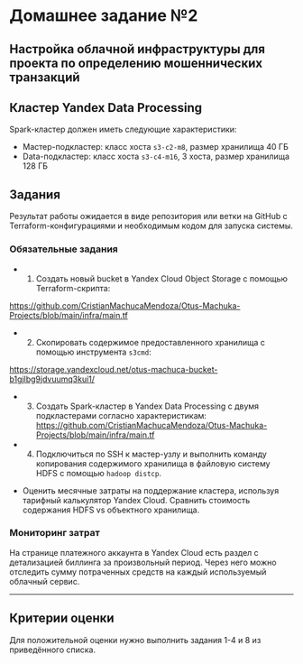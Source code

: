 # Домашнее задание №2  
## Настройка облачной инфраструктуры для проекта по определению мошеннических транзакций
## Кластер Yandex Data Processing

Spark-кластер должен иметь следующие характеристики:

- Мастер-подкластер: класс хоста `s3-c2-m8`, размер хранилища 40 ГБ  
- Data-подкластер: класс хоста `s3-c4-m16`, 3 хоста, размер хранилища 128 ГБ

## Задания

Результат работы ожидается в виде репозитория или ветки на GitHub с Terraform-конфигурациями и необходимым кодом для запуска системы.

### Обязательные задания

- 1. Создать новый bucket в Yandex Cloud Object Storage с помощью Terraform-скрипта:

https://github.com/CristianMachucaMendoza/Otus-Machuka-Projects/blob/main/infra/main.tf

- 2. Скопировать содержимое предоставленного хранилища с помощью инструмента `s3cmd`:

https://storage.yandexcloud.net/otus-machuca-bucket-b1gjlbg9jdvuumq3kui1/


- 3. Создать Spark-кластер в Yandex Data Processing с двумя подкластерами согласно характеристикам:
https://github.com/CristianMachucaMendoza/Otus-Machuka-Projects/blob/main/infra/main.tf

- 4. Подключиться по SSH к мастер-узлу и выполнить команду копирования содержимого хранилища в файловую систему HDFS с помощью `hadoop distcp`. 


- Оценить месячные затраты на поддержание кластера, используя тарифный калькулятор Yandex Cloud. Сравнить стоимость содержания HDFS vs объектного хранилища.





### Мониторинг затрат

На странице платежного аккаунта в Yandex Cloud есть раздел с детализацией биллинга за произвольный период. Через него можно отследить сумму потраченных средств на каждый используемый облачный сервис.

---

## Критерии оценки

Для положительной оценки нужно выполнить задания 1-4 и 8 из приведённого списка.

